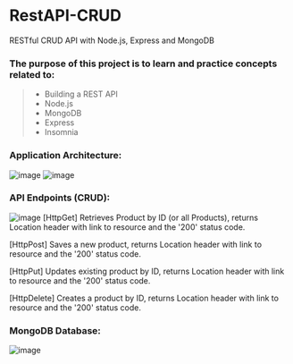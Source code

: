 # RestAPI-CRUD

RESTful CRUD API with Node.js, Express and MongoDB
### The purpose of this project is to learn and practice concepts related to:
> - Building a REST API
> - Node.js
> - MongoDB
> - Express
> - Insomnia

### Application Architecture:
![image](https://github.com/user-attachments/assets/24c3aa43-f90d-4e6e-a3fb-2c3ea5997326)
![image](https://github.com/user-attachments/assets/bf7b39a7-f8e5-4b7d-9951-a4c50452869a)


### API Endpoints (CRUD):
![image](https://github.com/user-attachments/assets/bbdb2a8b-8665-4d6e-937a-033a9e1336aa)
[HttpGet] Retrieves Product by ID (or all Products), returns Location header with link to resource and the '200' status code.

[HttpPost] Saves a new product, returns Location header with link to resource and the '200' status code. <br>

[HttpPut] Updates existing product by ID, returns Location header with link to resource and the '200' status code. <br>

[HttpDelete] Creates a product by ID, returns Location header with link to resource and the '200' status code. <br>


### MongoDB Database:
![image](https://github.com/user-attachments/assets/e17d9775-983d-462d-a4f8-1d949d98d33c)

